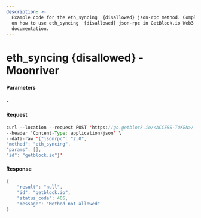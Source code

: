 ```yaml
---
description: >-
  Example code for the eth_syncing  {disallowed} json-rpc method. Сomplete guide
  on how to use eth_syncing  {disallowed} json-rpc in GetBlock.io Web3
  documentation.
---
```


# eth\_syncing {disallowed} - Moonriver

#### Parameters

\-

#### Request

```java
curl --location --request POST 'https://go.getblock.io/<ACCESS-TOKEN>/' \
--header 'Content-Type: application/json' \ 
--data-raw '{"jsonrpc": "2.0",
"method": "eth_syncing",
"params": [],
"id": "getblock.io"}'
```

#### Response

```java
{
    "result": "null",
    "id": "getblock.io",
    "status_code": 405,
    "message": "Method not allowed"
}
```
